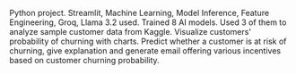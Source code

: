 Python project. Streamlit, Machine Learning, Model Inference, Feature Engineering, Groq, Llama 3.2 used. 
Trained 8 AI models. Used 3 of them to analyze sample customer data from Kaggle. 
Visualize customers' probability of churning with charts.
Predict whether a customer is at risk of churning, give explanation and generate email offering various incentives based on customer churning probability.
